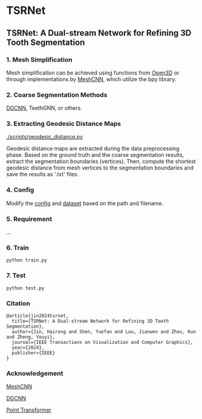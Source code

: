 # TSRNet

## TSRNet: A Dual-stream Network for Refining 3D Tooth Segmentation

### 1. Mesh Simplification

Mesh simplification can be achieved using functions from [Open3D](https://www.open3d.org/docs/release/tutorial/geometry/mesh.html) or through implementations by [MeshCNN](https://github.com/ranahanocka/MeshCNN/blob/master/scripts/dataprep/blender_process.py), which utilize the bpy library.

### 2. Coarse Segmentation Methods

[DGCNN](https://github.com/WangYueFt/dgcnn), TeethGNN, or others.

### 3. Extracting Geodesic Distance Maps

[./scripts/geodesic_distance.py](https://github.com/bibi547/TSRNet/tree/master/scripts)

Geodesic distance maps are extracted during the data preprocessing phase. 
Based on the ground truth and the coarse segmentation results, extract the segmentation boundaries (vertices). 
Then, compute the shortest geodesic distance from mesh vertices to the segmentation boundaries and save the results as '.txt' files.

### 4. Config

Modify the [config](https://github.com/bibi547/TSRNet/blob/master/config/teeth3ds_cfg.yaml) and [dataset](https://github.com/bibi547/TSRNet/blob/master/data/teeth3ds_dataset.py) based on the path and filename.

### 5. Requirement

...

### 6. Train

```
python train.py
```


### 7. Test

```
python test.py
```

### Citation

```
@article{jin2024tsrnet,
  title={TSRNet: A Dual-stream Network for Refining 3D Tooth Segmentation},
  author={Jin, Hairong and Shen, Yuefan and Lou, Jianwen and Zhou, Kun and Zheng, Youyi},
  journal={IEEE Transactions on Visualization and Computer Graphics},
  year={2024},
  publisher={IEEE}
}
```

### Acknowledgement

[MeshCNN](https://github.com/ranahanocka/MeshCNN/blob/master/scripts/dataprep/blender_process.py)

[DGCNN](https://github.com/WangYueFt/dgcnn)

[Point Transformer](https://github.com/qq456cvb/Point-Transformers)



